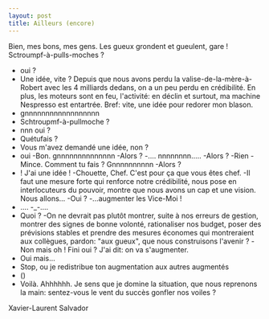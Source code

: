 ```yaml
---
layout: post
title: Ailleurs (encore)
---
```

Bien, mes bons, mes gens. Les gueux grondent et gueulent, gare ! Sctroumpf-à-pulls-moches ?
- oui ?
- Une idée, vite ? Depuis que nous avons perdu la valise-de-la-mère-à-Robert avec les 4 milliards dedans, on a un peu perdu en crédibilité. En plus, les moteurs sont en feu, l'activité: en déclin et surtout, ma machine Nespresso est entartrée. Bref: vite, une idée pour redorer mon blason.
- gnnnnnnnnnnnnnnnnnn
- Schtroupmf-à-pullmoche ?
- nnn oui ?
- Quétufais ?
- Vous m'avez demandé une idée, non ?
- oui
-Bon. gnnnnnnnnnnnnnn
-Alors ?
-.... nnnnnnnn.....
-Alors ?
-Rien
-Mince. Comment tu fais ? Gnnnnnnnnnn
-Alors ?
- ! J'ai une idée !
-Chouette, Chef. C'est pour ça que vous êtes chef.
-Il faut une mesure forte qui renforce notre crédibilité, nous pose en interlocuteurs du pouvoir, montre que nous avons un cap et une vision. Nous allons...
-Oui ?
-...augmenter les Vice-Moi !
- .... -_-....
- Quoi ?
-On ne devrait pas plutôt montrer, suite à nos erreurs de gestion, montrer des signes de bonne volonté, rationaliser nos budget, poser des prévisions stables et prendre des mesures économes qui montreraient aux collègues, pardon: "aux gueux", que nous construisons l'avenir ?
-Non mais oh ! Fini oui ? J'ai dit: on va s'augmenter.
- Oui mais...
- Stop, ou je redistribue ton augmentation aux autres augmentés
- ()
- Voilà. Ahhhhhh. Je sens que je domine la situation, que nous reprenons la main: sentez-vous le vent du succès gonfler nos voiles ?

Xavier-Laurent Salvador

